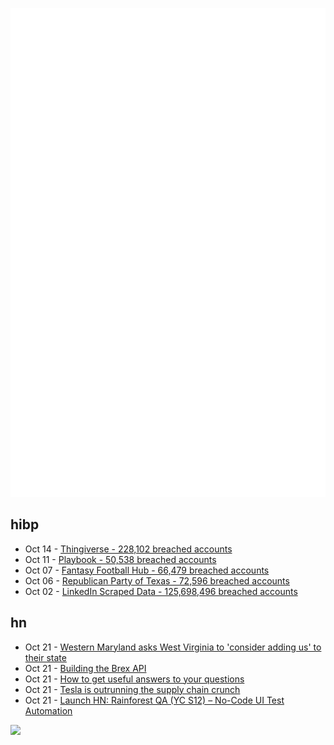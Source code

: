 ![Metrics](https://raw.githubusercontent.com/phixion/phixion/master/metrics.svg)

## hibp

<!--
for https://github.com/phixion/phixion/blob/main/.github/workflows/feeds.yml
-->
<!--START_SECTION:haveibeenpwnd-->
- Oct 14 - [Thingiverse - 228,102 breached accounts](https://haveibeenpwned.com/PwnedWebsites#Thingiverse)
- Oct 11 - [Playbook - 50,538 breached accounts](https://haveibeenpwned.com/PwnedWebsites#Playbook)
- Oct 07 - [Fantasy Football Hub - 66,479 breached accounts](https://haveibeenpwned.com/PwnedWebsites#FantasyFootballHub)
- Oct 06 - [Republican Party of Texas - 72,596 breached accounts](https://haveibeenpwned.com/PwnedWebsites#RepublicanPartyOfTexas)
- Oct 02 - [LinkedIn Scraped Data - 125,698,496 breached accounts](https://haveibeenpwned.com/PwnedWebsites#LinkedInScrape)
<!--END_SECTION:haveibeenpwnd-->

## hn

<!--
for https://github.com/phixion/phixion/blob/main/.github/workflows/feeds.yml
-->
<!--START_SECTION:hn-->
- Oct 21 - [Western Maryland asks West Virginia to 'consider adding us' to their state](https://www.baltimoresun.com/politics/bs-md-pol-western-md-wv-20211021-iyugtyt72rfzjlkzt4jigs2wky-story.html)
- Oct 21 - [Building the Brex API](https://building.brex.com/building-the-brex-api-52dcb26cacc8?gi=a8b7e7a3a9bc)
- Oct 21 - [How to get useful answers to your questions](https://jvns.ca/blog/2021/10/21/how-to-get-useful-answers-to-your-questions/)
- Oct 21 - [Tesla is outrunning the supply chain crunch](https://www.axios.com/tesla-income-supply-chain-chip-shortage-13de2644-704d-426f-a510-f667de93f1da.html)
- Oct 21 - [Launch HN: Rainforest QA (YC S12) – No-Code UI Test Automation](https://news.ycombinator.com/item?id=28947689)
<!--END_SECTION:hn-->

<!--
for https://yhype.me
-->
![](https://hit.yhype.me/github/profile?user_id=13013670)
